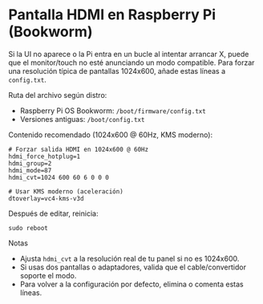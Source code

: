 # Pantalla HDMI en Raspberry Pi (Bookworm)

Si la UI no aparece o la Pi entra en un bucle al intentar arrancar X, puede que el monitor/touch no esté anunciando un modo compatible. Para forzar una resolución típica de pantallas 1024x600, añade estas líneas a `config.txt`.

Ruta del archivo según distro:
- Raspberry Pi OS Bookworm: `/boot/firmware/config.txt`
- Versiones antiguas: `/boot/config.txt`

Contenido recomendado (1024x600 @ 60Hz, KMS moderno):

```
# Forzar salida HDMI en 1024x600 @ 60Hz
hdmi_force_hotplug=1
hdmi_group=2
hdmi_mode=87
hdmi_cvt=1024 600 60 6 0 0 0

# Usar KMS moderno (aceleración)
dtoverlay=vc4-kms-v3d
```

Después de editar, reinicia:

```
sudo reboot
```

Notas
- Ajusta `hdmi_cvt` a la resolución real de tu panel si no es 1024x600.
- Si usas dos pantallas o adaptadores, valida que el cable/convertidor soporte el modo.
- Para volver a la configuración por defecto, elimina o comenta estas líneas.

